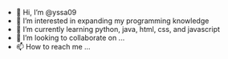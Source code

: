 - 👋 Hi, I’m @yssa09
- 👀 I’m interested in expanding my programming knowledge 
- 🌱 I’m currently learning python, java, html, css, and javascript
- 💞️ I’m looking to collaborate on ...
- 📫 How to reach me ...

<!---
yssa09/yssa09 is a ✨ special ✨ repository because its `README.md` (this file) appears on your GitHub profile.
You can click the Preview link to take a look at your changes.
--->
